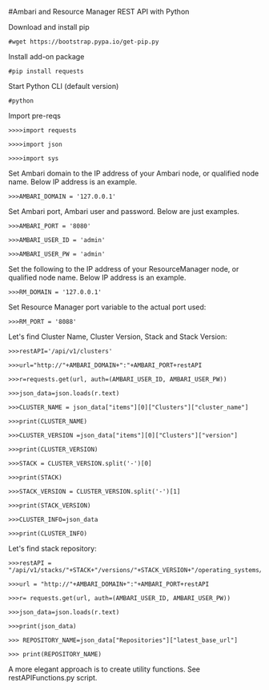 #Ambari and Resource Manager REST API with Python

Download and install pip
```
#wget https://bootstrap.pypa.io/get-pip.py
```
Install add-on package
```
#pip install requests
```
Start Python CLI (default version)
```
#python
```
Import pre-reqs
```
>>>>import requests
```
```
>>>>import json
```
```
>>>>import sys
```
Set Ambari domain to the IP address of your Ambari node, or qualified node name. Below IP address is an example.
```
>>>AMBARI_DOMAIN = '127.0.0.1'
```
Set Ambari port, Ambari user and password. Below are just examples. 
```
>>>AMBARI_PORT = '8080'
```
```
>>>AMBARI_USER_ID = 'admin'
```
```
>>>AMBARI_USER_PW = 'admin'
```
Set the following to the IP address of your ResourceManager node, or qualified node name. Below IP address is an example.
```
>>>RM_DOMAIN = '127.0.0.1'
```
Set Resource Manager port variable to the actual port used:
```
>>>RM_PORT = '8088'
```
Let's find Cluster Name, Cluster Version, Stack and Stack Version:
```
>>>restAPI='/api/v1/clusters'
```
```
>>>url="http://"+AMBARI_DOMAIN+":"+AMBARI_PORT+restAPI
```
```
>>>r=requests.get(url, auth=(AMBARI_USER_ID, AMBARI_USER_PW))
```
```
>>>json_data=json.loads(r.text)
```
```
>>>CLUSTER_NAME = json_data["items"][0]["Clusters"]["cluster_name"]
```
```
>>>print(CLUSTER_NAME)
```
```
>>>CLUSTER_VERSION =json_data["items"][0]["Clusters"]["version"]
```
```
>>>print(CLUSTER_VERSION)
```
```
>>>STACK = CLUSTER_VERSION.split('-')[0]
```
```
>>>print(STACK)
```
```
>>>STACK_VERSION = CLUSTER_VERSION.split('-')[1]
```
```
>>>print(STACK_VERSION)
```
```
>>>CLUSTER_INFO=json_data
```
```
>>>print(CLUSTER_INFO)
```
Let's find stack repository:
```
>>>restAPI = "/api/v1/stacks/"+STACK+"/versions/"+STACK_VERSION+"/operating_systems/redhat7/repositories/"+CLUSTER_VERSION
```
```
>>>url = "http://"+AMBARI_DOMAIN+":"+AMBARI_PORT+restAPI
```
```
>>>r= requests.get(url, auth=(AMBARI_USER_ID, AMBARI_USER_PW))
```
```
>>>json_data=json.loads(r.text)
```
```
>>>print(json_data)
```
```
>>> REPOSITORY_NAME=json_data["Repositories"]["latest_base_url"]
```
```
>>> print(REPOSITORY_NAME)
```
A more elegant approach is to create utility functions. See restAPIFunctions.py script.
